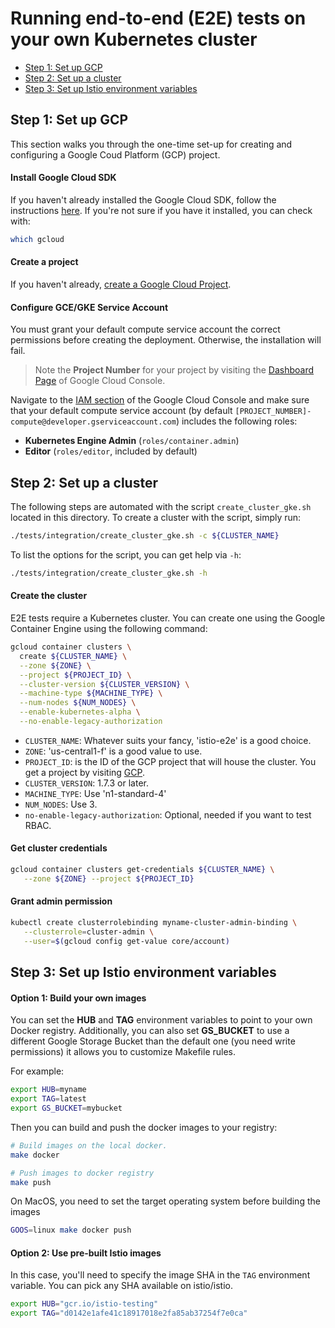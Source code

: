 # Running end-to-end (E2E) tests on your own Kubernetes cluster

* [Step 1: Set up GCP](#step-1-setup-gcp)
* [Step 2: Set up a cluster](#step-2-setup-a-cluster)
* [Step 3: Set up Istio environment variables](#step-3-setup-istio-environment-variables)

## Step 1: Set up GCP

This section walks you through the one-time set-up for creating and configuring a Google Coud Platform (GCP) project.

#### Install Google Cloud SDK

If you haven't already installed the Google Cloud SDK, follow the instructions [here](https://cloud.google.com/sdk/). If you're not
sure if you have it installed, you can check with:

```bash
which gcloud
```

#### Create a project

If you haven't already, [create a Google Cloud Project](https://cloud.google.com/resource-manager/docs/creating-managing-projects).
    
#### Configure GCE/GKE Service Account

You must grant your default compute service account the correct permissions before creating the deployment.
Otherwise, the installation will fail.

> Note the **Project Number** for your project by visiting the [Dashboard Page](https://console.cloud.google.com/homehttps://console.cloud.google.com/home) of Google Cloud Console.

Navigate to the [IAM section](https://console.cloud.google.com/permissions/projectpermissions)
of the Google Cloud Console and make sure that your default compute service account (by default
`[PROJECT_NUMBER]-compute@developer.gserviceaccount.com`) includes the following roles:

* **Kubernetes Engine Admin** (`roles/container.admin`)
* **Editor** (`roles/editor`, included by default)

## Step 2: Set up a cluster

The following steps are automated with the script `create_cluster_gke.sh` located in this directory. To create a cluster with the script, simply run:

```bash
./tests/integration/create_cluster_gke.sh -c ${CLUSTER_NAME}
```

To list the options for the script, you can get help via `-h`:

```bash
./tests/integration/create_cluster_gke.sh -h
```

#### Create the cluster

E2E tests require a Kubernetes cluster. You can create one using the Google Container Engine using the following command:

```bash
gcloud container clusters \
  create ${CLUSTER_NAME} \
  --zone ${ZONE} \
  --project ${PROJECT_ID} \
  --cluster-version ${CLUSTER_VERSION} \
  --machine-type ${MACHINE_TYPE} \
  --num-nodes ${NUM_NODES} \
  --enable-kubernetes-alpha \
  --no-enable-legacy-authorization
 ```

 - `CLUSTER_NAME`: Whatever suits your fancy, 'istio-e2e' is a good choice.
 - `ZONE`: 'us-central1-f' is a good value to use.
 - `PROJECT_ID`: is the ID of the GCP project that will house the cluster. You get a project by visiting [GCP](https://console.cloud.google.com).
 - `CLUSTER_VERSION`: 1.7.3 or later.
 - `MACHINE_TYPE`: Use 'n1-standard-4'
 - `NUM_NODES`: Use 3.
 - `no-enable-legacy-authorization`: Optional, needed if you want to test RBAC.

#### Get cluster credentials

```bash
gcloud container clusters get-credentials ${CLUSTER_NAME} \
   --zone ${ZONE} --project ${PROJECT_ID}
```

#### Grant admin permission

```bash
kubectl create clusterrolebinding myname-cluster-admin-binding \
   --clusterrole=cluster-admin \
   --user=$(gcloud config get-value core/account)
```

## Step 3: Set up Istio environment variables

#### Option 1: Build your own images

You can set the **HUB** and **TAG** environment variables to point to your own Docker registry.
Additionally, you can also set **GS_BUCKET** to use a different Google Storage Bucket than the default one 
(you need write permissions) it allows you to customize Makefile rules.

For example:

```bash
export HUB=myname
export TAG=latest
export GS_BUCKET=mybucket
```

Then you can build and push the docker images to your registry:
```bash
# Build images on the local docker.
make docker

# Push images to docker registry
make push
```

On MacOS, you need to set the target operating system before building the images

```bash
GOOS=linux make docker push
```

#### Option 2: Use pre-built Istio images

In this case, you'll need to specify the image SHA in the `TAG` environment variable. You can pick any SHA available on istio/istio.

```bash
export HUB="gcr.io/istio-testing"
export TAG="d0142e1afe41c18917018e2fa85ab37254f7e0ca"
```
